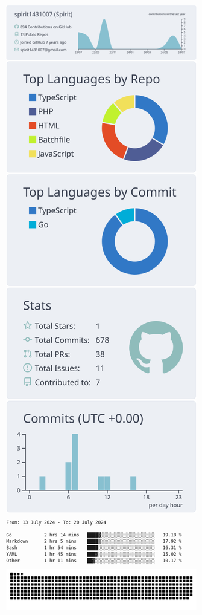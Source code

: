[![](https://raw.githubusercontent.com/spirit1431007/spirit1431007/master/profile-summary-card-output/nord_bright/0-profile-details.svg)](https://git.io/spiritx)
[![](https://raw.githubusercontent.com/spirit1431007/spirit1431007/master/profile-summary-card-output/nord_bright/1-repos-per-language.svg)](https://git.io/spiritx) [![](https://raw.githubusercontent.com/spirit1431007/spirit1431007/master/profile-summary-card-output/nord_bright/2-most-commit-language.svg)](https://git.io/spiritx)
[![](https://raw.githubusercontent.com/spirit1431007/spirit1431007/master/profile-summary-card-output/nord_bright/3-stats.svg)](https://git.io/spiritx) [![](https://raw.githubusercontent.com/spirit1431007/spirit1431007/master/profile-summary-card-output/nord_bright/4-productive-time.svg)](https://git.io/spiritx)

<!--START_SECTION:waka-->

```txt
From: 13 July 2024 - To: 20 July 2024

Go            2 hrs 14 mins   ████▓░░░░░░░░░░░░░░░░░░░░   19.18 %
Markdown      2 hrs 5 mins    ████▒░░░░░░░░░░░░░░░░░░░░   17.92 %
Bash          1 hr 54 mins    ████░░░░░░░░░░░░░░░░░░░░░   16.31 %
YAML          1 hr 45 mins    ███▓░░░░░░░░░░░░░░░░░░░░░   15.02 %
Other         1 hr 11 mins    ██▓░░░░░░░░░░░░░░░░░░░░░░   10.17 %
```

<!--END_SECTION:waka-->

![contribution](https://github.com/spirit1431007/spirit1431007/blob/output/github-contribution-grid-snake.svg)
